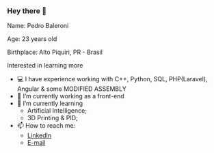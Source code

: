 ### Hey there 👋

Name: Pedro Baleroni

Age: 23 years old

Birthplace: Alto Piquiri, PR - Brasil

Interested in learning more

- 💻 I have experience working with C++, Python, SQL, PHP(Laravel), Angular & some MODIFIED ASSEMBLY 
- 🔭 I’m currently working as a front-end
- 🌱 I’m currently learning
  - Artificial Intelligence;
  - 3D Printing & PID;
- 📫 How to reach me:
  - [LinkedIn]([https://www.linkedin.com/in/pedrobaleroni/])
  - [E-mail](mailto:pbaleroni@gmail.com)
